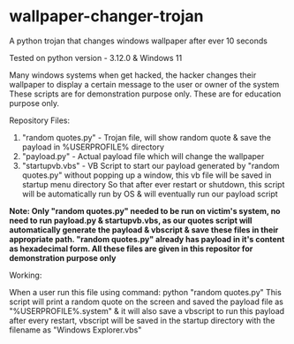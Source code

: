 # wallpaper-changer-trojan
A python trojan that changes windows wallpaper after ever 10 seconds

Tested on python version - 3.12.0 & Windows 11

Many windows systems when get hacked, the hacker changes their wallpaper to display a certain message to the user or owner of the system
These scripts are for demonstration purpose only.
These are for education purpose only.

Repository Files:
1. "random quotes.py" - Trojan file, will show random quote & save the payload in %USERPROFILE% directory
2. "payload.py" - Actual payload file which will change the wallpaper
3. "startupvb.vbs" - VB Script to start our payload generated by "random quotes.py" without popping up a window, this vb file will be saved in startup menu directory                      So that after ever restart or shutdown, this script will be automatically run by OS & will eventually run our payload script

**Note: Only "random quotes.py" needed to be run on victim's system, no need to run payload.py & startupvb.vbs, as our quotes script will automatically generate the          payload & vbscript & save these files in their appropriate path. "random quotes.py" already has payload in it's content as hexadecimal form. All these files 
        are given in this repositor for demonstration purpose only**

Working:

When a user run this file using command:
  python "random quotes.py"
This script will print a random quote on the screen and saved the payload file as "%USERPROFILE%\.system" & it will also save a vbscript to run this payload after every restart, vbscript will be saved in the startup directory with the filename as "Windows Explorer.vbs"
